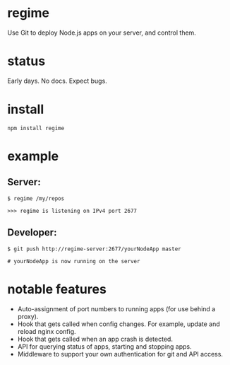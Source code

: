 # regime

Use Git to deploy Node.js apps on your server, and control them.

# status

Early days. No docs. Expect bugs.

# install

    npm install regime

# example

## Server:

    $ regime /my/repos
    
    >>> regime is listening on IPv4 port 2677
    
## Developer:

    $ git push http://regime-server:2677/yourNodeApp master
    
    # yourNodeApp is now running on the server
    
# notable features

* Auto-assignment of port numbers to running apps (for use behind a proxy).
* Hook that gets called when config changes. For example, update and reload nginx config.
* Hook that gets called when an app crash is detected.
* API for querying status of apps, starting and stopping apps.
* Middleware to support your own authentication for git and API access.
